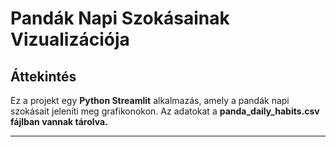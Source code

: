 # Pandák Napi Szokásainak Vizualizációja

## Áttekintés

Ez a projekt egy **Python Streamlit** alkalmazás, amely a pandák napi szokásait jeleníti meg grafikonokon. Az adatokat a <b>panda_daily_habits.csv<b> fájlban vannak tárolva. 

---
